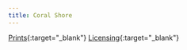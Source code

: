 ```yaml
---
title: Coral Shore
---
```

[Prints](https://pixels.com/featured/coral-shore-brady-lane.html){:target="_blank"}
[Licensing](https://licensing.pixels.com/featured/coral-shore-brady-lane.html){:target="_blank"}
